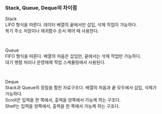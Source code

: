 ### Stack, Queue, Deque의 차이점

Stack    
LIFO 형식을 따른다. 데이터 배열의 끝에서만 삽입, 삭제 작업이 가능하다.      
복기 주소 저장이나 재귀함수 순서 제어 때 사용한다.

<br>

Queue     
FIFO 형식을 따른다. 배열의 처음은 삽입만, 끝에서는 삭제 작업만 가능하다.      
대기 행렬 처리나 운영체제 작업 스케쥴링에서 사용된다.    

<br>

Deque      
Stack과 Queue의 장점을 합친 자료구조다. 배열의 처음과 끝 모두에서 삽입, 삭제가 가능하다.      
Scroll은 입력을 한 쪽에서, 출력을 양쪽에서 가능케 하는 구조다.    
Shelf는 입력을 양쪽에서, 출력을 한 쪽에서 가능케 하는 구조다.
